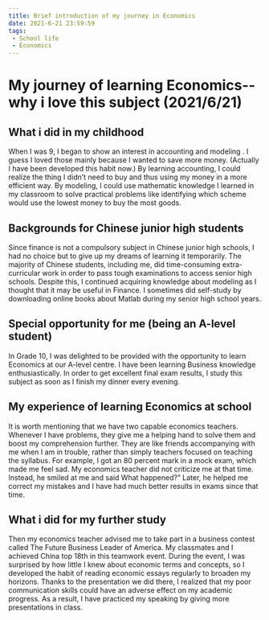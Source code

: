 ```yaml
---
title: Brief introduction of my journey in Economics
date: 2021-6-21 23:59:59
tags:
 - School life
 - Economics
---
```


# My journey of learning Economics--why i love this subject (2021/6/21)

## What i did in my childhood 
When I was 9, I began to show an interest in accounting and modeling . I guess I loved those mainly because I wanted to save more money. (Actually I have been developed this habit now.) By learning accounting, I could realize the thing I didn’t need to buy and thus using my money in a more efficient way. By modeling, I could use mathematic knowledge I learned in my classroom to solve practical problems like identifying which scheme would use the lowest money to buy the most goods.

## Backgrounds for Chinese junior high students
Since finance is not a compulsory subject in Chinese junior high schools, I had no choice but to give up my dreams of learning it temporarily. The majority of Chinese students, including me, did time-consuming extra-curricular work in order to pass tough examinations to access senior high schools. Despite this, I continued acquiring knowledge about modeling as I thought that it may be useful in Finance. I sometimes did self-study by downloading online books about Matlab during my senior high school years. 

## Special opportunity for me (being an A-level student)
In Grade 10, I was delighted to be provided with the opportunity to learn Economics at our A-level centre. I have been learning Business knowledge enthusiastically. In order to get excellent final exam results, I study this subject as soon as I finish my dinner every evening.

## My experience of learning Economics at school 
It is worth mentioning that we have two capable economics teachers. Whenever I have problems, they give me a helping hand to solve them and boost my comprehension further. They are like friends accompanying with me when I am in trouble, rather than simply teachers focused on teaching the syllabus. For example, I got an 80 percent mark in a mock exam, which made me feel sad. My economics teacher did not criticize me at that time. Instead, he smiled at me and said What happened?” Later, he helped me correct my mistakes and I have had much better results in exams since that time.

## What i did for my further study
Then my economics teacher advised me to take part in a business contest called The Future Business Leader of America. My classmates and I achieved China top 18th in this teamwork event. During the event, I was surprised by how little I knew about economic terms and concepts, so I developed the habit of reading economic essays regularly to broaden my horizons. Thanks to the presentation we did there, I realized that my poor communication skills could have an adverse effect on my academic progress. As a result, I have practiced my speaking by giving more presentations in class.

